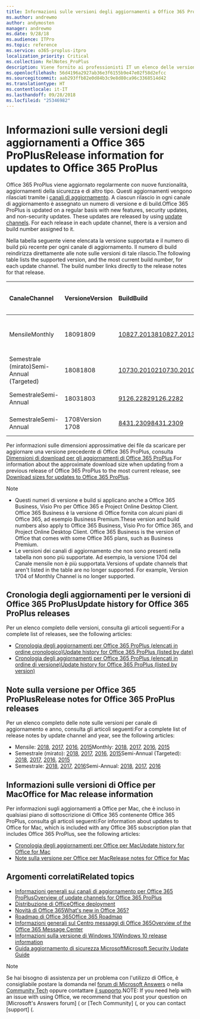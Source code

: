 ```yaml
---
title: Informazioni sulle versioni degli aggiornamenti a Office 365 ProPlus
ms.author: andrewmo
author: andymosten
manager: andrewmo
ms.date: 9/28/18
ms.audience: ITPro
ms.topic: reference
ms.service: o365-proplus-itpro
localization_priority: Critical
ms.collection: RelNotes_ProPlus
description: Viene fornito ai professionisti IT un elenco delle versioni più recenti per Office 365 ProPlus per ciascun canale di aggiornamenti e collegamenti alle note sulle versioni e alla cronologia degli aggiornamenti
ms.openlocfilehash: 56d4196a2927ab36e3f6155b9e47e02f58d2efcc
ms.sourcegitcommit: aab293ffb82e0d84b3c9e8d80ca96c3368514d42
ms.translationtype: HT
ms.contentlocale: it-IT
ms.lasthandoff: 09/28/2018
ms.locfileid: "25346982"
---
```

# <a name="release-information-for-updates-to-office-365-proplus"></a><span data-ttu-id="e16e5-103">Informazioni sulle versioni degli aggiornamenti a Office 365 ProPlus</span><span class="sxs-lookup"><span data-stu-id="e16e5-103">Release information for updates to Office 365 ProPlus</span></span>

<span data-ttu-id="e16e5-p101">Office 365 ProPlus viene aggiornato regolarmente con nuove funzionalità, aggiornamenti della sicurezza e di altro tipo. Questi aggiornamenti vengono rilasciati tramite i [canali di aggiornamento](https://docs.microsoft.com/DeployOffice/overview-of-update-channels-for-office-365-proplus). A ciascun rilascio in ogni canale di aggiornamento è assegnato un numero di versione e di build.</span><span class="sxs-lookup"><span data-stu-id="e16e5-p101">Office 365 ProPlus is updated on a regular basis with new features, security updates, and non-security updates. These updates are released by using [update channels](https://docs.microsoft.com/DeployOffice/overview-of-update-channels-for-office-365-proplus). For each release in each update channel, there is a version and build number assigned to it.</span></span> 

<span data-ttu-id="e16e5-p102">Nella tabella seguente viene elencata la versione supportata e il numero di build più recente per ogni canale di aggiornamento. Il numero di build reindirizza direttamente alle note sulle versioni di tale rilascio.</span><span class="sxs-lookup"><span data-stu-id="e16e5-p102">The following table lists the supported version, and the most current build number, for each update channel. The build number links directly to the release notes for that release.</span></span> 

  
|<span data-ttu-id="e16e5-109">**Canale**</span><span class="sxs-lookup"><span data-stu-id="e16e5-109">**Channel**</span></span>|<span data-ttu-id="e16e5-110">**Versione**</span><span class="sxs-lookup"><span data-stu-id="e16e5-110">**Version**</span></span>|<span data-ttu-id="e16e5-111">**Build**</span><span class="sxs-lookup"><span data-stu-id="e16e5-111">**Build**</span></span>|<span data-ttu-id="e16e5-112">**Data di rilascio**</span><span class="sxs-lookup"><span data-stu-id="e16e5-112">**Release date**</span></span>|<span data-ttu-id="e16e5-113">**Versione supportata fino a**</span><span class="sxs-lookup"><span data-stu-id="e16e5-113">**Version supported until**</span></span>|
|:-----|:-----|:-----|:-----|:-----|
|<span data-ttu-id="e16e5-114">Mensile</span><span class="sxs-lookup"><span data-stu-id="e16e5-114">Monthly</span></span>  <br/> |<span data-ttu-id="e16e5-115">1809</span><span class="sxs-lookup"><span data-stu-id="e16e5-115">1809</span></span>  <br/> |[<span data-ttu-id="e16e5-116">10827.20138</span><span class="sxs-lookup"><span data-stu-id="e16e5-116">10827.20138</span></span>](monthly-channel-2018.md#version-1809-september-27)  <br/> | <span data-ttu-id="e16e5-117">27 settembre 2018</span><span class="sxs-lookup"><span data-stu-id="e16e5-117">September 27, 2018</span></span>  <br/> |<span data-ttu-id="e16e5-118">Viene rilasciata la versione 1810</span><span class="sxs-lookup"><span data-stu-id="e16e5-118">Version 1808 is released</span></span> <br/>|
|<span data-ttu-id="e16e5-119">Semestrale (mirato)</span><span class="sxs-lookup"><span data-stu-id="e16e5-119">Semi-Annual (Targeted)</span></span>  <br/> |<span data-ttu-id="e16e5-120">1808</span><span class="sxs-lookup"><span data-stu-id="e16e5-120">1808</span></span>  <br/> |[<span data-ttu-id="e16e5-121">10730.20102</span><span class="sxs-lookup"><span data-stu-id="e16e5-121">10730.20102</span></span>](semi-annual-channel-targeted-2018.md#version-1808-September-11)  <br/> | <span data-ttu-id="e16e5-122">11 settembre 2018</span><span class="sxs-lookup"><span data-stu-id="e16e5-122">September 11, 2018</span></span>  <br/> | <span data-ttu-id="e16e5-123">13 marzo 2019</span><span class="sxs-lookup"><span data-stu-id="e16e5-123">March 13, 2019</span></span> <br/>|
|<span data-ttu-id="e16e5-124">Semestrale</span><span class="sxs-lookup"><span data-stu-id="e16e5-124">Semi-Annual</span></span> <br/> |<span data-ttu-id="e16e5-125">1803</span><span class="sxs-lookup"><span data-stu-id="e16e5-125">1803</span></span>  <br/> | [<span data-ttu-id="e16e5-126">9126.2282</span><span class="sxs-lookup"><span data-stu-id="e16e5-126">9126.2282</span></span>](semi-annual-channel-2018.md#version-1803-september-11) <br/> | <span data-ttu-id="e16e5-127">11 settembre 2018</span><span class="sxs-lookup"><span data-stu-id="e16e5-127">September 11, 2018</span></span>  <br/> | <span data-ttu-id="e16e5-128">10 settembre 2019</span><span class="sxs-lookup"><span data-stu-id="e16e5-128">September 10, 2019</span></span> <br/>|
|<span data-ttu-id="e16e5-129">Semestrale</span><span class="sxs-lookup"><span data-stu-id="e16e5-129">Semi-Annual</span></span> <br/> |<span data-ttu-id="e16e5-130">1708</span><span class="sxs-lookup"><span data-stu-id="e16e5-130">Version 1708</span></span>  <br/> |[<span data-ttu-id="e16e5-131">8431.2309</span><span class="sxs-lookup"><span data-stu-id="e16e5-131">8431.2309</span></span>](semi-annual-channel-2018.md#version-1708-september-11)  <br/> | <span data-ttu-id="e16e5-132">11 settembre 2018</span><span class="sxs-lookup"><span data-stu-id="e16e5-132">September 11, 2018</span></span>  <br/> | <span data-ttu-id="e16e5-133">13 marzo 2019</span><span class="sxs-lookup"><span data-stu-id="e16e5-133">March 13, 2019</span></span> <br/>|

<span data-ttu-id="e16e5-134">Per informazioni sulle dimensioni approssimative dei file da scaricare per aggiornare una versione precedente di Office 365 ProPlus, consulta [Dimensioni di download per gli aggiornamenti di Office 365 ProPlus](download-sizes-office365-proplus-updates.md).</span><span class="sxs-lookup"><span data-stu-id="e16e5-134">For information about the approximate download size when updating from a previous release of Office 365 ProPlus to the most current release, see [Download sizes for updates to Office 365 ProPlus](download-sizes-office365-proplus-updates.md).</span></span>

> [!NOTE]
> - <span data-ttu-id="e16e5-p103">Questi numeri di versione e build si applicano anche a Office 365 Business, Visio Pro per Office 365 e Project Online Desktop Client. Office 365 Business è la versione di Office fornita con alcuni piani di Office 365, ad esempio Business Premium.</span><span class="sxs-lookup"><span data-stu-id="e16e5-p103">These version and build numbers also apply to Office 365 Business, Visio Pro for Office 365, and Project Online Desktop Client. Office 365 Business is the version of Office that comes with some Office 365 plans, such as Business Premium.</span></span>
> - <span data-ttu-id="e16e5-p104">Le versioni dei canali di aggiornamento che non sono presenti nella tabella non sono più supportate. Ad esempio, la versione 1704 del Canale mensile non è più supportata.</span><span class="sxs-lookup"><span data-stu-id="e16e5-p104">Versions of update channels that aren't listed in the table are no longer supported. For example, Version 1704 of Monthly Channel is no longer supported.</span></span> 


## <a name="update-history-for-office-365-proplus-releases"></a><span data-ttu-id="e16e5-139">Cronologia degli aggiornamenti per le versioni di Office 365 ProPlus</span><span class="sxs-lookup"><span data-stu-id="e16e5-139">Update history for Office 365 ProPlus releases</span></span>

<span data-ttu-id="e16e5-140">Per un elenco completo delle versioni, consulta gli articoli seguenti:</span><span class="sxs-lookup"><span data-stu-id="e16e5-140">For a complete list of releases, see the following articles:</span></span>
 - [<span data-ttu-id="e16e5-141">Cronologia degli aggiornamenti per Office 365 ProPlus (elencati in ordine cronologico)</span><span class="sxs-lookup"><span data-stu-id="e16e5-141">Update history for Office 365 ProPlus (listed by date)</span></span>](update-history-office365-proplus-by-date.md)
 - [<span data-ttu-id="e16e5-142">Cronologia degli aggiornamenti per Office 365 ProPlus (elencati in ordine di versione)</span><span class="sxs-lookup"><span data-stu-id="e16e5-142">Update history for Office 365 ProPlus (listed by version)</span></span>](update-history-office365-proplus-by-version.md)

## <a name="release-notes-for-office-365-proplus-releases"></a><span data-ttu-id="e16e5-143">Note sulla versione per Office 365 ProPlus</span><span class="sxs-lookup"><span data-stu-id="e16e5-143">Release notes for Office 365 ProPlus releases</span></span>

<span data-ttu-id="e16e5-144">Per un elenco completo delle note sulle versioni per canale di aggiornamento e anno, consulta gli articoli seguenti:</span><span class="sxs-lookup"><span data-stu-id="e16e5-144">For a complete list of release notes by update channel and year, see the following articles:</span></span>
 - <span data-ttu-id="e16e5-145">Mensile: [2018](monthly-channel-2018.md), [2017](monthly-channel-2017.md), [2016](monthly-channel-2016.md), [2015](monthly-channel-2015.md)</span><span class="sxs-lookup"><span data-stu-id="e16e5-145">Monthly: [2018](monthly-channel-2018.md), [2017](monthly-channel-2017.md), [2016](monthly-channel-2016.md), [2015](monthly-channel-2015.md)</span></span>
 - <span data-ttu-id="e16e5-146">Semestrale (mirato): [2018](semi-annual-channel-targeted-2018.md), [2017](semi-annual-channel-targeted-2017.md), [2016](semi-annual-channel-targeted-2016.md), [2015](semi-annual-channel-targeted-2015.md)</span><span class="sxs-lookup"><span data-stu-id="e16e5-146">Semi-Annual (Targeted): [2018](semi-annual-channel-targeted-2018.md), [2017](semi-annual-channel-targeted-2017.md), [2016](semi-annual-channel-targeted-2016.md), [2015](semi-annual-channel-targeted-2015.md)</span></span>
 - <span data-ttu-id="e16e5-147">Semestrale: [2018](semi-annual-channel-2018.md), [2017](semi-annual-channel-2017.md), [2016](semi-annual-channel-2016.md)</span><span class="sxs-lookup"><span data-stu-id="e16e5-147">Semi-Annual: [2018](semi-annual-channel-2018.md), [2017](semi-annual-channel-2017.md), [2016](semi-annual-channel-2016.md)</span></span>

## <a name="office-for-mac-release-information"></a><span data-ttu-id="e16e5-148">Informazioni sulle versioni di Office per Mac</span><span class="sxs-lookup"><span data-stu-id="e16e5-148">Office for Mac release information</span></span>

<span data-ttu-id="e16e5-149">Per informazioni sugli aggiornamenti a Office per Mac, che è incluso in qualsiasi piano di sottoscrizione di Office 365 contenente Office 365 ProPlus, consulta gli articoli seguenti:</span><span class="sxs-lookup"><span data-stu-id="e16e5-149">For information about updates to Office for Mac, which is included with any Office 365 subscription plan that includes Office 365 ProPlus, see the following articles:</span></span>
 - [<span data-ttu-id="e16e5-150">Cronologia degli aggiornamenti per Office per Mac</span><span class="sxs-lookup"><span data-stu-id="e16e5-150">Update history for Office for Mac</span></span>](update-history-office-for-mac.md)
 - [<span data-ttu-id="e16e5-151">Note sulla versione per Office per Mac</span><span class="sxs-lookup"><span data-stu-id="e16e5-151">Release notes for Office for Mac</span></span>](release-notes-office-for-mac.md)


## <a name="related-topics"></a><span data-ttu-id="e16e5-152">Argomenti correlati</span><span class="sxs-lookup"><span data-stu-id="e16e5-152">Related topics</span></span>

- [<span data-ttu-id="e16e5-153">Informazioni generali sui canali di aggiornamento per Office 365 ProPlus</span><span class="sxs-lookup"><span data-stu-id="e16e5-153">Overview of update channels for Office 365 ProPlus</span></span>](https://docs.microsoft.com/DeployOffice/overview-of-update-channels-for-office-365-proplus)
- [<span data-ttu-id="e16e5-154">Distribuzione di Office</span><span class="sxs-lookup"><span data-stu-id="e16e5-154">Office deployment</span></span>](https://docs.microsoft.com/deployoffice/)
- [<span data-ttu-id="e16e5-155">Novità di Office 365</span><span class="sxs-lookup"><span data-stu-id="e16e5-155">What's new in Office 365?</span></span>](https://support.office.com/article/95c8d81d-08ba-42c1-914f-bca4603e1426)
- [<span data-ttu-id="e16e5-156">Roadmap di Office 365</span><span class="sxs-lookup"><span data-stu-id="e16e5-156">Office 365 Roadmap</span></span>](https://products.office.com/business/office-365-roadmap)
- [<span data-ttu-id="e16e5-157">Informazioni generali sul Centro messaggi di Office 365</span><span class="sxs-lookup"><span data-stu-id="e16e5-157">Overview of the Office 365 Message Center</span></span>](https://support.office.com/article/38fb3333-bfcc-4340-a37b-deda509c2093)
- [<span data-ttu-id="e16e5-158">Informazioni sulla versione di Windows 10</span><span class="sxs-lookup"><span data-stu-id="e16e5-158">Windows 10 release information</span></span>](https://www.microsoft.com/itpro/windows-10/release-information)
- [<span data-ttu-id="e16e5-159">Guida aggiornamento di sicurezza Microsoft</span><span class="sxs-lookup"><span data-stu-id="e16e5-159">Microsoft Security Update Guide</span></span>](https://portal.msrc.microsoft.com/)

> [!NOTE]
> <span data-ttu-id="e16e5-160">Se hai bisogno di assistenza per un problema con l'utilizzo di Office, è consigliabile postare la domanda nel [forum di Microsoft Answers](https://answers.microsoft.com/) o nella [Community Tech](https://techcommunity.microsoft.com/) oppure contattare [il supporto](https://support.microsoft.com/contactus).</span><span class="sxs-lookup"><span data-stu-id="e16e5-160">NOTE: If you need help with an issue with using Office, we recommend that you post your question on [Microsoft's Answers forum] ([](https://answers.microsoft.com/) or [Tech Community] ([](https://techcommunity.microsoft.com/), or you can contact [support] ([](https://support.microsoft.com/contactus).</span></span>
